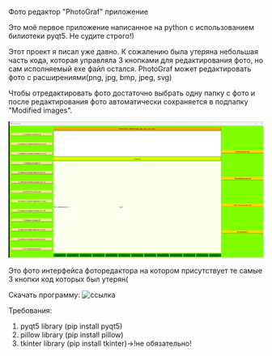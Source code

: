 Фото редактор "PhotoGraf" приложение

Это моё первое приложение написанное на python с использованием билиотеки pyqt5.
Не судите строго!)

Этот проект я писал уже давно. К сожалению была утеряна небольшая часть кода, которая управляла 3 кнопками для редактирования фото, но сам исполняемый exe файл остался.
PhotoGraf может редактировать фото с расширениями(png, jpg, bmp, jpeg, svg)

Чтобы отредактировать фото достаточно выбрать одну папку с фото и после редактирования фото автоматически сохраняется в подпапку "Modified images".

![app ui](UIapp_demo.png)

Это фото интерфейса фоторедактора на котором присутствует те самые 3 кнопки код которых был утерян(

Скачать программу:
![ссылка](https://drive.google.com/drive/folders/11SeZYoolY-BCZPHDfieVTMQUigEXjlLI)

Требования:

1) pyqt5 library (pip install pyqt5)
2) pillow library (pip install pillow)
3) tkinter library (pip install tkinter)->!не обязательно!
